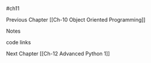 #ch11


Previous Chapter
[[Ch-10 Object Oriented Programming]]

Notes


code links





Next Chapter
[[Ch-12 Advanced Python 1]]
